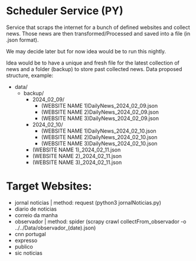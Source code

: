 # Scheduler Service (PY)

Service that scraps the internet for a bunch of defined websites and collect news. Those news are then transformed/Processed and saved into a file (in .json format).

We may decide later but for now idea would be to run this nightly.

Idea would be to have a unique and fresh file for the latest collection of news and a folder (backup) to store past collected news.
Data proposed structure, example:
- data/
    - backup/
        - 2024_02_09/
            - (WEBSITE NAME 1)DailyNews_2024_02_09.json
            - (WEBSITE NAME 2)DailyNews_2024_02_09.json
            - (WEBSITE NAME 3)DailyNews_2024_02_09.json
        - 2024_02_10/
            - (WEBSITE NAME 1)DailyNews_2024_02_10.json
            - (WEBSITE NAME 2)DailyNews_2024_02_10.json
            - (WEBSITE NAME 3)DailyNews_2024_02_10.json
        - (WEBSITE NAME 1)_2024_02_11.json
        - (WEBSITE NAME 2)_2024_02_11.json
        - (WEBSITE NAME 3)_2024_02_11.json

# Target Websites:
- jornal noticias | method: request (python3 jornalNoticias.py)
- diario de noticias
- correio da manha
- observador | method: spider (scrapy crawl collectFrom_observador -o ../../Data/observador_(date).json)
- cnn portugal
- expresso
- publico
- sic noticias

